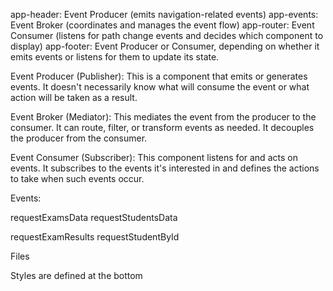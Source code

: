 app-header: Event Producer (emits navigation-related events)
app-events: Event Broker (coordinates and manages the event flow)
app-router: Event Consumer (listens for path change events and decides which component to display)
app-footer: Event Producer or Consumer, depending on whether it emits events or listens for them to update its state.

Event Producer (Publisher): This is a component that emits or generates events. It doesn't necessarily know what will consume the event or what action will be taken as a result.

Event Broker (Mediator): This mediates the event from the producer to the consumer. It can route, filter, or transform events as needed. It decouples the producer from the consumer.

Event Consumer (Subscriber): This component listens for and acts on events. It subscribes to the events it's interested in and defines the actions to take when such events occur.


Events:

requestExamsData
requestStudentsData

requestExamResults
requestStudentById


Files

Styles are defined at the bottom

